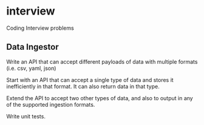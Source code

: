 # interview

Coding Interview problems

## Data Ingestor

Write an API that can accept different payloads of data with multiple formats (i.e. csv, yaml, json)

Start with an API that can accept a single type of data and stores it inefficiently in that format. It can also return data in that type.

Extend the API to accept two other types of data, and also to output in any of the supported ingestion formats.

Write unit tests.
